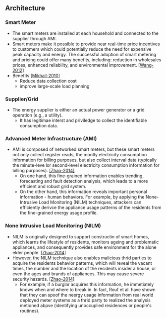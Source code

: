 ## Architecture

### Smart Meter
- The smart meters are installed at each household and connected to the supplier through AMI.
- Smart meters make it possible to provide near real-time price incentives to customers which could potentially reduce the need for expensive peak capacity and energy. The successful adoption of smart metering and pricing could offer many benefits, including: reduction in wholesales prices, enhanced reliability, and environmental improvement. [[Wang-2012]](http://ieeexplore.ieee.org/stamp/stamp.jsp?arnumber=6203629)
- Benefits [[Mikhail-2010]](http://ieeexplore.ieee.org/xpls/abs_all.jsp?arnumber=5403146)
  - Reduce data collection cost
  - improve large-scale load planning

### Supplier/Grid
- The energy supplier is either an actual power generator or a grid operation (e.g., a utility).
  - It has legitimae interst and priviledge to collect the identifiable consumption data. 

### Advanced Meter Infrastructure (AMI)
- AMI is composed of networked smart meters, but these smart meters not only collect register reads, the montly electricity consumption information for billing purposes, but also collect interval data (typically the minute-leve lor second-level electricity consumption information for billing purposes). [[Zhao-2014]](http://ieeexplore.ieee.org/stamp/stamp.jsp?arnumber=6847974)
  - On one hand, this fine-grained information enables trending, forecasting and fault detection analysis, which leads to a more efficient and robust grid system.
  - On the other hand, this information reveals important personal information - human behaviors. For example, by applying the None-Intrusive Load Monitoring (NILM) techniques, attackers can efficiently derivce the appliance usage patterns of the residents from the fine-grained energy usage profile. 

### None Intrusive Load Monitoring (NILM)
- NILM is originally designed to support constructin of smart homes, which learns the lifestyle of residents, monitors ageing and problematic appliances, and consequently provides safe environment for the alone elder people. [[Zhao-2014]](http://ieeexplore.ieee.org/stamp/stamp.jsp?arnumber=6847974)
- However, the NILM technique also enables malicious thrid parties to acquire the residents behavior patterns, which will reveal the vacant times, the number and the location of the residents insider a house, or even the ages and brands of appliances. This may cause severe security hazards. [[Zhao-2014]](http://ieeexplore.ieee.org/stamp/stamp.jsp?arnumber=6847974)
  - For example, if a burglar acquires this information, he immetiately knows when and where to break in. In fact, Rouf et al. have shown that they can spoof the neergy usage information from real world deployed meter systems as a thrid party to realized the analysis metioned abpve (identifying unoccuplied residences or people's routines).
